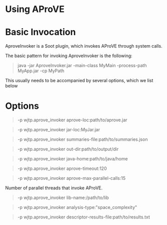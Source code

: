 # Using AProVE #

Basic Invocation
================

AproveInvoker is a Soot plugin, which invokes AProVE through system
calls.

The basic pattern for invoking AproveInvoker is the following:

> java -jar AproveInvoker.jar -main-class MyMain -process-path
> MyApp.jar -cp MyPath

This usually needs to be accompanied by several options, which we
list below

Options
=======

> -p wjtp.aprove\_invoker aprove-loc:path/to/aprove.jar

> -p wjtp.aprove\_invoker jar-loc:MyJar.jar

> -p wjtp.aprove\_invoker summaries-file:path/to/summaries.json

> -p wjtp.aprove\_invoker out-dir:path/to/output/dir

> -p wjtp.aprove\_invoker java-home:path/to/java/home

> -p wjtp.aprove\_invoker aprove-timeout:120

> -p wjtp.aprove\_invoker aprove-max-parallel-calls:15

Number of parallel threads that invoke AProVE.

> -p wjtp.aprove\_invoker lib-name:/path/to/lib

> -p wjtp.aprove\_invoker analysis-type:"space_complexity"

> -p wjtp.aprove\_invoker descriptor-results-file:path/to/results.txt

